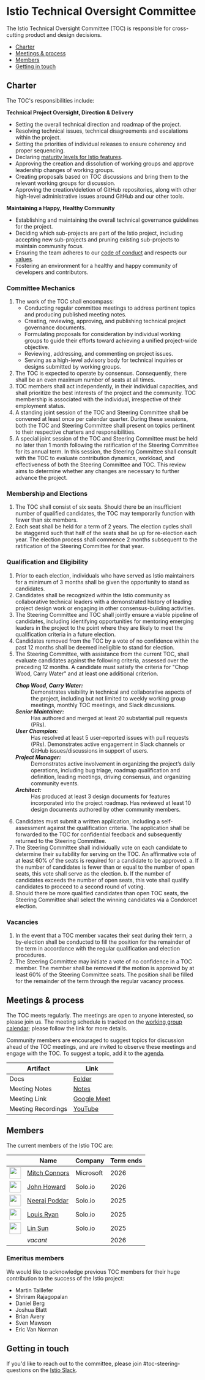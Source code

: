 # Istio Technical Oversight Committee

The Istio Technical Oversight Committee (TOC) is responsible for cross-cutting product and design decisions.

* [Charter](#charter)
* [Meetings & process](#meetings--process)
* [Members](#members)
* [Getting in touch](#getting-in-touch)

## Charter

The TOC's responsibilities include:

**Technical Project Oversight, Direction & Delivery**

  * Setting the overall technical direction and roadmap of the project.
  * Resolving technical issues, technical disagreements and escalations within the project.
  * Setting the priorities of individual releases to ensure coherency and proper sequencing.
  * Declaring [maturity levels for Istio features](https://istio.io/latest/docs/releases/feature-stages/).
  * Approving the creation and dissolution of working groups and approve leadership changes of working groups.
  * Creating proposals based on TOC discussions and bring them to the relevant working groups for discussion.
  * Approving the creation/deletion of GitHub repositories, along with other high-level administrative issues around GitHub and our other tools.

**Maintaining a Happy, Healthy Community**

  * Establishing and maintaining the overall technical governance guidelines for the project.
  * Deciding which sub-projects are part of the Istio project, including accepting new sub-projects and pruning existing sub-projects to
    maintain community focus.
  * Ensuring the team adheres to our [code of conduct](CONTRIBUTING.md#code-of-conduct) and respects our [values](VALUES.md).
  * Fostering an environment for a healthy and happy community of developers and contributors.

### Committee Mechanics

1. The work of the TOC shall encompass:
    * Conducting regular committee meetings to address pertinent topics and producing published meeting notes.
    * Creating, reviewing, approving, and publishing technical project governance documents.
    * Formulating proposals for consideration by individual working groups to guide their efforts toward achieving a unified project-wide objective.
    * Reviewing, addressing, and commenting on project issues.
    * Serving as a high-level advisory body for technical inquiries or designs submitted by working groups.
2. The TOC is expected to operate by consensus. Consequently, there shall be an even maximum number of seats at all times.
3. TOC members shall act independently, in their individual capacities, and shall prioritize the best interests of the project and the community. TOC membership is associated with the individual, irrespective of their employment status.
4. A standing joint session of the TOC and Steering Committee shall be convened at least once per calendar quarter. During these sessions, both the TOC and Steering Committee shall present on topics pertinent to their respective charters and responsibilities.
5. A special joint session of the TOC and Steering Committee must be held no later than 1 month following the ratification of the Steering Committee for its annual term. In this session, the Steering Committee shall consult with the TOC to evaluate contribution dynamics, workload, and effectiveness of both the Steering Committee and TOC. This review aims to determine whether any changes are necessary to further advance the project.

### Membership and Elections

1. The TOC shall consist of six seats. Should there be an insufficient number of qualified candidates, the TOC may temporarily function with fewer than six members.
2. Each seat shall be held for a term of 2 years. The election cycles shall be staggered such that half of the seats shall be up for re-election each year. The election process shall commence 2 months subsequent to the ratification of the Steering Committee for that year.

### Qualification and Eligibility

1. Prior to each election, individuals who have served as Istio maintainers for a minimum of 3 months shall be given the opportunity to stand as candidates.
2. Candidates shall be recognized within the Istio community as collaborative technical leaders with a demonstrated history of leading project design work or engaging in other consensus-building activities.
3. The Steering Committee and TOC shall jointly ensure a viable pipeline of candidates, including identifying opportunities for mentoring emerging leaders in the project to the point where they are likely to meet the qualification criteria in a future election.
4. Candidates removed from the TOC by a vote of no confidence within the past 12 months shall be deemed ineligible to stand for election.
5. The Steering Committee, with assistance from the current TOC, shall evaluate candidates against the following criteria, assessed over the preceding 12 months. A candidate must satisfy the criteria for "Chop Wood, Carry Water" and at least one additional criterion.

  <ul style="list-style-type:none;">
      <dl>
          <dt><b><i>Chop Wood, Carry Water:</i></b></dt>
          <dd>Demonstrates visibility in technical and collaborative aspects of the project, including but not limited to
              weekly working group meetings, monthly TOC meetings, and Slack discussions.</dd>
          <dt><b><i>Senior Maintainer:</i></b></dt>
          <dd>Has authored and merged at least 20 substantial pull requests (PRs).</dd>
          <dt><b><i>User Champion:</i></b></dt>
          <dd>
              Has resolved at least 5 user-reported issues with pull requests (PRs). Demonstrates active engagement in Slack channels or GitHub issues/discussions in support of users.
          </dd>
          <dt><b><i>Project Manager:</i></b></dt>
          <dd>
              Demonstrates active involvement in organizing the project’s daily operations, including bug triage, roadmap
              qualification and definition, leading meetings, driving consensus, and organizing community events.
          </dd>
          <dt><b><i>Architect:</i></b></dt>
          <dd>
              Has produced at least 3 design documents for features incorporated into the project roadmap. Has reviewed at least 10 design documents authored by other community members.
          </dd>
      </dl>
  </ul>

6. Candidates must submit a written application, including a self-assessment against the qualification criteria. The application shall be forwarded to the TOC for confidential feedback and subsequently returned to the Steering Committee.
7. The Steering Committee shall individually vote on each candidate to determine their suitability for serving on the TOC. An affirmative vote of at least 60% of the seats is required for a candidate to be approved.
    a. If the number of candidates is fewer than or equal to the number of open seats, this vote shall serve as the election.
    b. If the number of candidates exceeds the number of open seats, this vote shall qualify candidates to proceed to a second round of voting.
8. Should there be more qualified candidates than open TOC seats, the Steering Committee shall select the winning candidates via a Condorcet election.

### Vacancies

1. In the event that a TOC member vacates their seat during their term, a by-election shall be conducted to fill the position for the remainder of the term in accordance with the regular qualification and election procedures.
2. The Steering Committee may initiate a vote of no confidence in a TOC member. The member shall be removed if the motion is approved by at least 60% of the Steering Committee seats. The position shall be filled for the remainder of the term through the regular vacancy process.

## Meetings & process

The TOC meets regularly. The meetings are open to anyone interested, so please join us. The meeting schedule is tracked
on the [working group calendar](WORKING-GROUPS.md#working-group-meetings); please follow the link for more details.

Community members are encouraged to suggest topics for discussion ahead of the TOC meetings, and are invited
to observe these meetings and engage with the TOC. To suggest a topic, add it to the [agenda](https://docs.google.com/document/d/13lxJqtlaQhmV2EwsNnS6h-_O4pobZQZuMjrzOeMgVI0/edit#heading=h.ipnfbx7g04vg).

Artifact | Link
---|---
Docs | [Folder](https://drive.google.com/drive/folders/1-BLXbKg8mfnXbip4IThz4R4GH2PEsLZO)
Meeting Notes | [Notes](https://docs.google.com/document/d/13lxJqtlaQhmV2EwsNnS6h-_O4pobZQZuMjrzOeMgVI0/edit#heading=h.ipnfbx7g04vg)
Meeting Link | [Google Meet](https://meet.google.com/ccb-cxqf-sym)
Meeting Recordings | [YouTube](https://www.youtube.com/playlist?list=PL7wB27eZmdfc4YPa8y3hk8BG3r8INCpRo)

## Members

The current members of the Istio TOC are:

&nbsp; | Name | Company | Term ends
---|---|---|--
<img width="30px" src="https://avatars.githubusercontent.com/u/821270?v=4"> | [Mitch Connors](https://github.com/therealmitchconnors)  | Microsoft | 2026
<img width="30px" src="https://avatars.githubusercontent.com/u/623453?v=4">            | [John Howard](https://github.com/howardjohn)  | Solo.io | 2026
<img width="30px" src="https://avatars3.githubusercontent.com/u/12534779?s=400&v=4">|    [Neeraj Poddar](https://github.com/nrjpoddar) | Solo.io | 2025
<img width="30px" src="https://pbs.twimg.com/profile_images/838075233445695489/o2eAYJAV_400x400.jpg"> | [Louis Ryan](https://github.com/louiscryan) | Solo.io | 2025
<img width="30px" src="https://avatars1.githubusercontent.com/u/1588319?s=400&v=4"> |    [Lin Sun](https://github.com/linsun)          | Solo.io | 2025
| | *vacant* | | 2026

### Emeritus members

We would like to acknowledge previous TOC members for their huge contribution to
the success of the Istio project:

* Martin Taillefer
* Shriram Rajagopalan
* Daniel Berg
* Joshua Blatt
* Brian Avery
* Sven Mawson
* Eric Van Norman

## Getting in touch

If you'd like to reach out to the committee, please join #toc-steering-questions on the [Istio Slack](https://slack.istio.io/).
